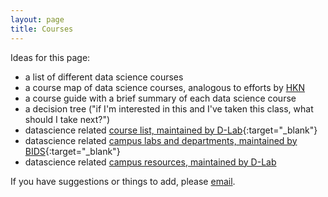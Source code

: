 ```yaml
---
layout: page
title: Courses
---
```


Ideas for this page:

* a list of different data science courses
* a course map of data science courses, analogous to efforts by [HKN](https://hkn.eecs.berkeley.edu/courseguides)
* a course guide with a brief summary of each data science course
* a decision tree ("if I'm interested in this and I've taken this class, what should I take next?")
* datascience related [course list, maintained by D-Lab](http://dlab.berkeley.edu/course-list){:target="_blank"}
* datascience related [campus labs and departments, maintained by BIDS](http://bids.berkeley.edu/resources/labs-and-departments){:target="_blank"}
* datascience related [campus resources, maintained by D-Lab](http://dlab.berkeley.edu/dlab-campus-resources)

If you have suggestions or things to add, please [email](mailto:marwahaha@berkeley.edu).